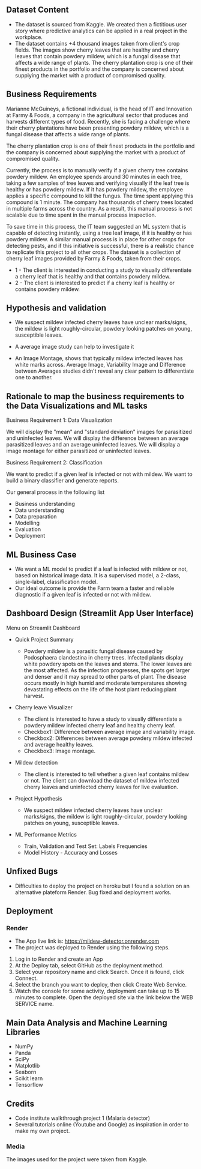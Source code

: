 ## Dataset Content

- The dataset is sourced from Kaggle. We created then a fictitious user story where predictive analytics can be applied in a real project in the workplace.
- The dataset contains +4 thousand images taken from client's crop fields. The images show cherry leaves that are healthy and cherry leaves that contain powdery mildew, which is a fungal disease that affects a wide range of plants. The cherry plantation crop is one of their finest products in the portfolio and the company is concerned about supplying the market with a product of compromised quality.

## Business Requirements

Marianne McGuineys, a fictional individual, is the head of IT and Innovation at Farmy & Foods, a company in the agricultural sector that produces and harvests different types of food. Recently, she is facing a challenge where their cherry plantations have been presenting powdery mildew, which is a fungal disease that affects a wide range of plants.

The cherry plantation crop is one of their finest products in the portfolio and the company is concerned about supplying the market with a product of compromised quality.

Currently, the process is to manually verify if a given cherry tree contains powdery mildew. An employee spends around 30 minutes in each tree, taking a few samples of tree leaves and verifying visually if the leaf tree is healthy or has powdery mildew. If it has powdery mildew, the employee applies a specific compound to kill the fungus. The time spent applying this compound is 1 minute. The company has thousands of cherry trees located in multiple farms across the country. As a result, this manual process is not scalable due to time spent in the manual process inspection.

To save time in this process, the IT team suggested an ML system that is capable of detecting instantly, using a tree leaf image, if it is healthy or has powdery mildew. A similar manual process is in place for other crops for detecting pests, and if this initiative is successful, there is a realistic chance to replicate this project to all other crops. The dataset is a collection of cherry leaf images provided by Farmy & Foods, taken from their crops.

- 1 - The client is interested in conducting a study to visually differentiate a cherry leaf that is healthy and that contains powdery mildew.
- 2 - The client is interested to predict if a cherry leaf is healthy or contains powdery mildew.

## Hypothesis and validation
* We suspect mildew infected cherry leaves have unclear marks/signs, the mildew is light roughly-circular, powdery looking patches on young, susceptible leaves.

* A average image study can help to investigate it

* An Image Montage, shows that typically mildew infected leaves has white marks across. Average Image, Variability Image and Difference between Averages studies didn't reveal any clear pattern to differentiate one to another.



## Rationale to map the business requirements to the Data Visualizations and ML tasks

Business Requirement 1: Data Visualization

We will display the "mean" and "standard deviation" images for parasitized and uninfected leaves.
We will display the difference between an average parasitized leaves and an average uninfected leaves.
We will display a image montage for either parasitized or uninfected leaves.

Business Requirement 2: Classification

We want to predict if a given leaf is infected or not with mildew.
We want to build a binary classifier and generate reports.

Our general process in the following list

* Business understanding 
* Data understanding
* Data preparation
* Modelling
* Evaluation
* Deployment


## ML Business Case

* We want a ML model to predict if a leaf is infected with mildew or not, based on historical image data. It is a supervised model, a 2-class, single-label, classification model.
* Our ideal outcome is provide the Farm team a faster and reliable diagnostic if a given leaf is infected or not with mildew.


## Dashboard Design (Streamlit App User Interface)
Menu on Streamlit Dashboard
* Quick Project Summary 
  - Powdery mildew is a parasitic fungal disease caused by Podosphaera clandestina in cherry trees.
 Infected plants display white powdery spots on the leaves and stems. The lower leaves are the most affected.
 As the infection progresses, the spots get larger and denser and it may spread to other parts of plant. 
 The disease occurs mostly in high humid and moderate temperatures showing devastating effects on the life of the host plant reducing plant harvest.

* Cherry leave Visualizer
  - The client is interested to have a study to visually differentiate a powdery mildew infected cherry leaf and healthy cherry leaf.
  - Checkbox1: Difference between average image and variability image.
  - Checkbox2: Differences between average powdery mildew infected and average healthy leaves.
  - Checkbox3: Image montage.
  
* Mildew detection
  - The client is interested to tell whether a given leaf contains mildew or not.
  The client can download the dataset of mildew infected cherry leaves and uninfected cherry leaves for live evaluation.
  
* Project Hypothesis
  - We suspect mildew infected cherry leaves have unclear marks/signs, the mildew is light roughly-circular, powdery looking patches on young, susceptible     leaves.
  
* ML Performance Metrics
  - Train, Validation and Test Set: Labels Frequencies
  - Model History - Accuracy and Losses


## Unfixed Bugs
* Difficulties to deploy the project on heroku but I found a solution on an alternative plateform Render. Bug fixed and deployment works.
## Deployment
### Render

* The App live link is: https://mildew-detector.onrender.com
* The project was deployed to Render using the following steps.

1. Log in to Render and create an App
2. At the Deploy tab, select GitHub as the deployment method.
3. Select your repository name and click Search. Once it is found, click Connect.
4. Select the branch you want to deploy, then click Create Web Service.
5. Watch the console for some activity, deployment can take up to 15 minutes to complete. Open the deployed site via the link below the WEB SERVICE name.
   

## Main Data Analysis and Machine Learning Libraries
* NumPy
* Panda
* SciPy
* Matplotlib
* Seaborn
* Scikit learn
* Tensorflow


## Credits 

- Code institute walkthrough project 1 (Malaria detector)
- Several tutorials online (Youtube and Google) as inspiration in order to make my own project.


 
### Media

The images used for the project were taken from Kaggle.


